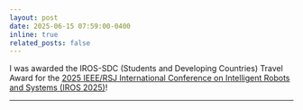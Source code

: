 ```yaml
---
layout: post
date: 2025-06-15 07:59:00-0400
inline: true
related_posts: false
---
```


I was awarded the IROS-SDC (Students and Developing Countries) Travel Award for the [2025 IEEE/RSJ International Conference on Intelligent Robots and Systems (IROS 2025)](https://www.iros25.org)!

---
